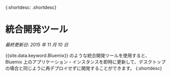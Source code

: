 
{:shortdesc: .shortdesc}

# 統合開発ツール

*最終更新日: 2015 年 11 月 10 日*


{{site.data.keyword.Bluemix}} のような統合開発ツールを使用すると、Bluemix 上のアプリケーション・インスタンスを即時に更新して、デスクトップの場合と同じように再デプロイせずに開発することができます。
{:shortdesc}

